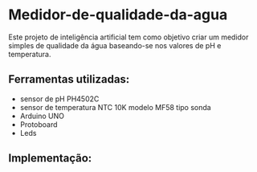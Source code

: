 # Medidor-de-qualidade-da-agua

Este projeto de inteligência artificial tem como objetivo criar um medidor simples de qualidade da água baseando-se nos valores de pH e temperatura. 
## Ferramentas utilizadas: 
- sensor de pH PH4502C
- sensor de temperatura NTC 10K modelo MF58 tipo sonda
- Arduino UNO
- Protoboard
- Leds
## Implementação: 
